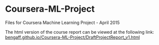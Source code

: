 # Coursera-ML-Project
Files for Coursera Machine Learning Project - April 2015


The html version of the course report can be viewed at the following link:  
[bengaff.github.io/Coursera-ML-Project/DraftProjectReport_v1.html](bengaff.github.io/Coursera-ML-Project/DraftProjectReport_v1.html) 
